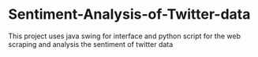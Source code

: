 # Sentiment-Analysis-of-Twitter-data
This project uses java swing for interface and python script for the web scraping and analysis the sentiment of twitter data
